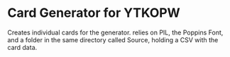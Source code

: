 # Card Generator for YTKOPW

Creates individual cards for the generator. relies on PIL, the Poppins Font, and a folder in the same directory called Source, holding a CSV with the card data.

